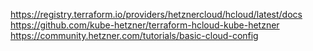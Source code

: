 https://registry.terraform.io/providers/hetznercloud/hcloud/latest/docs
https://github.com/kube-hetzner/terraform-hcloud-kube-hetzner
https://community.hetzner.com/tutorials/basic-cloud-config